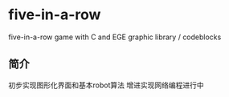 # five-in-a-row
five-in-a-row game with C and EGE graphic library / codeblocks
## 简介
初步实现图形化界面和基本robot算法
增进实现网络编程进行中
